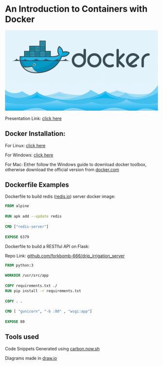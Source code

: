# An Introduction to Containers with Docker

![](img/docker.png)

Presentation Link: [click here](ppt/Introduction_to_containers.pdf)

## Docker Installation:

For Linux: [click here](docs/Installing_Docker_on_Linux.md)

For Windows: [click here](docs/Installing_Docker_on_Windows.md)

For Mac: Either follow the Windows guide to download docker toolbox, otherwise download the official version from [docker.com](https://www.docker.com/)

## Dockerfile Examples

Dockerfile to build redis ([redis.io](redis.io)) server docker image:

```dockerfile
FROM alpine

RUN apk add --update redis

CMD ["redis-server"]

EXPOSE 6379
```

Dockerfile to build a RESTful API on Flask:

Repo Link: [github.com/forkbomb-666/drip_irrigation_server](https://github.com/forkbomb-666/drip_irrigation_server)

```dockerfile
FROM python:3

WORKDIR /usr/src/app

COPY requirements.txt ./
RUN pip install -r requirements.txt

COPY . .

CMD [ "gunicorn", "-b :80" , "wsgi:app"]

EXPOSE 80
```

## Tools used

Code Snippets Generated using [carbon.now.sh](https://carbon.now.sh/)

Diagrams made in [draw.io](https://drive.google.com/file/d/1gIYtqY-l9Fgtt-w9G5DwA2deIkJbs627/view?usp=sharing)